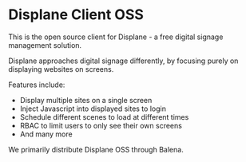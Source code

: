 # Displane Client OSS

This is the open source client for Displane - a free digital signage management solution.

Displane approaches digital signage differently, by focusing purely on displaying websites on screens. 

Features include:

- Display multiple sites on a single screen
- Inject Javascript into displayed sites to login
- Schedule different scenes to load at different times
- RBAC to limit users to only see their own screens
- And many more

We primarily distribute Displane OSS through Balena.